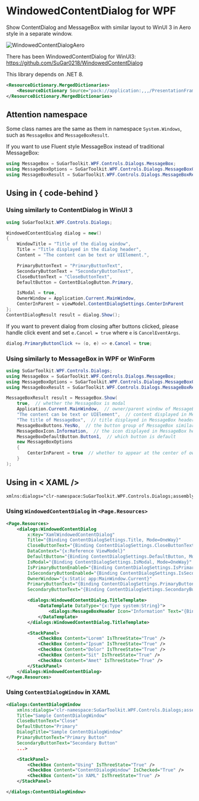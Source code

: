 # WindowedContentDialog for WPF

Show ContentDialog and MessageBox with similar layout to WinUI 3 in Aero style in a separate window.

![WindowedContentDialogAero](https://github.com/user-attachments/assets/3c9e79bf-e332-4295-a18d-ea3c046a2b3c)

There has been WindowedContentDialog for WinUI3: https://github.com/SuGar0218/WindowedContentDialog

This library depends on .NET 8.

``` xml
<ResourceDictionary.MergedDictionaries>
    <ResourceDictionary Source="pack://application:,,,/PresentationFramework.Fluent;component/Themes/Fluent.xaml" />
</ResourceDictionary.MergedDictionaries>
```

## Attention namespace

Some class names are the same as them in namespace ```System.Windows```, such as ```MessageBox``` and ```MessageBoxResult```.

If you want to use Fluent style MessageBox instead of traditional MessageBox:

``` C#
using MessageBox = SuGarToolkit.WPF.Controls.Dialogs.MessageBox;
using MessageBoxOptions = SuGarToolkit.WPF.Controls.Dialogs.MessageBoxOptions;
using MessageBoxResult = SuGarToolkit.WPF.Controls.Dialogs.MessageBoxResult;
```

## Using in { code-behind }

### Using similarly to ContentDialog in WinUI 3

``` C#
using SuGarToolkit.WPF.Controls.Dialogs;

WindowedContentDialog dialog = new()
{
    WindowTitle = "Title of the dialog window",
    Title = "Title displayed in the dialog header",
    Content = "The content can be text or UIElement.",

    PrimaryButtonText = "PrimaryButtonText",
    SecondaryButtonText = "SecondaryButtonText",
    CloseButtonText = "CloseButtonText",
    DefaultButton = ContentDialogButton.Primary,

    IsModal = true,
    OwnerWindow = Application.Current.MainWindow,
    CenterInParent = viewModel.ContentDialogSettings.CenterInParent
};
ContentDialogResult result = dialog.Show();
```

If you want to prevent dialog from closing after buttons clicked, please handle click event and set ```e.Cancel = true``` where ```e``` is ```CancelEventArgs```.

``` C#
dialog.PrimaryButtonClick += (o, e) => e.Cancel = true;
```

### Using similarly to MessageBox in WPF or WinForm

``` C#
using SuGarToolkit.WPF.Controls.Dialogs;
using MessageBox = SuGarToolkit.WPF.Controls.Dialogs.MessageBox;
using MessageBoxOptions = SuGarToolkit.WPF.Controls.Dialogs.MessageBoxOptions;
using MessageBoxResult = SuGarToolkit.WPF.Controls.Dialogs.MessageBoxResult;

MessageBoxResult result = MessageBox.Show(
    true,  // whether the MessageBox is modal
    Application.Current.MainWindow,  // owner/parent window of MessageBox
    "The content can be text or UIElement",  // content displayed in MessageBox body
    "The title of MessageBox",  // title displayed in MessageBox header
    MessageBoxButtons.YesNo,  // the button group of MessageBox similar to WinForm
    MessageBoxIcon.Information,  // the icon displayed in MessageBox header
    MessageBoxDefaultButton.Button1,  // which button is default
    new MessageBoxOptions
    {
        CenterInParent = true  // whether to appear at the center of owner/parent window
    }
);
```

## Using in < XAML />

``` xml
xmlns:dialogs="clr-namespace:SuGarToolkit.WPF.Controls.Dialogs;assembly=SuGarToolkit.WPF.Controls.Dialogs"
```

### Using ```WindowedContentDialog``` in ```<Page.Resources>```

``` xml
<Page.Resources>
    <dialogs:WindowedContentDialog
        x:Key="XamlWindowedContentDialog"
        Title="{Binding ContentDialogSettings.Title, Mode=OneWay}"
        CloseButtonText="{Binding ContentDialogSettings.CloseButtonText, Mode=OneWay}"
        DataContext="{x:Reference ViewModel}"
        DefaultButton="{Binding ContentDialogSettings.DefaultButton, Mode=OneWay}"
        IsModal="{Binding ContentDialogSettings.IsModal, Mode=OneWay}"
        IsPrimaryButtonEnabled="{Binding ContentDialogSettings.IsPrimaryButtonEnabled, Mode=OneWay}"
        IsSecondaryButtonEnabled="{Binding ContentDialogSettings.IsSecondaryButtonEnabled, Mode=OneWay}"
        OwnerWindow="{x:Static app:MainWindow.Current}"
        PrimaryButtonText="{Binding ContentDialogSettings.PrimaryButtonText, Mode=OneWay}"
        SecondaryButtonText="{Binding ContentDialogSettings.SecondaryButtonText, Mode=OneWay}">

        <dialogs:WindowedContentDialog.TitleTemplate>
            <DataTemplate DataType="{x:Type system:String}">
                <dialogs:MessageBoxHeader Icon="Information" Text="{Binding}" />
            </DataTemplate>
        </dialogs:WindowedContentDialog.TitleTemplate>

        <StackPanel>
            <CheckBox Content="Lorem" IsThreeState="True" />
            <CheckBox Content="Ipsum" IsThreeState="True" />
            <CheckBox Content="Dolor" IsThreeState="True" />
            <CheckBox Content="Sit" IsThreeState="True" />
            <CheckBox Content="Amet" IsThreeState="True" />
        </StackPanel>
    </dialogs:WindowedContentDialog>
</Page.Resources>
```

### Using ```ContentDialogWindow``` in XAML

``` xml
<dialogs:ContentDialogWindow
    xmlns:dialogs="clr-namespace:SuGarToolkit.WPF.Controls.Dialogs;assembly=SuGarToolkit.WPF.Controls.Dialogs"
    Title="Sample ContentDialogWindow"
    CloseButtonText="Close"
    DefaultButton="Primary"
    DialogTitle="Sample ContentDialogWindow"
    PrimaryButtonText="Primary Button"
    SecondaryButtonText="Secondary Button"
    ...>

    <StackPanel>
        <CheckBox Content="Using" IsThreeState="True" />
        <CheckBox Content="ContentDialogWindow" IsChecked="True" />
        <CheckBox Content="in XAML" IsThreeState="True" />
    </StackPanel>

</dialogs:ContentDialogWindow>

```
